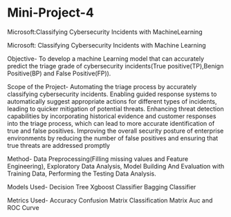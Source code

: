 # Mini-Project-4
Microsoft:Classifying Cybersecurity Incidents  with MachineLearning

Microsoft: Classifying Cybersecurity Incidents with Machine Learning

Objective-
To develop a machine Learning model that can accurately predict the triage grade of cybersecurity incidents(True positive(TP),Benign Positive(BP) and False Positive(FP)).

Scope of the Project-
Automating the triage process by accurately classifying cybersecurity incidents.
Enabling guided response systems to automatically suggest appropriate actions for different types of incidents, leading to quicker mitigation of potential threats.
Enhancing threat detection capabilities by incorporating historical evidence and customer responses into the triage process, which can lead to more accurate identification of true and false positives.
Improving the overall security posture of enterprise environments by reducing the number of false positives and ensuring that true threats are addressed promptly

Method- 
Data Preprocessing(Filling missing values and Feature Engineering),
Exploratory Data Analysis,
Model Building And Evaluation with Training Data,
Performing the Testing Data Analysis.

Models Used-
Decision Tree
Xgboost Classifier
Bagging Classifier

Metrics Used-
Accuracy
Confusion Matrix
Classification Matrix
Auc and ROC Curve

   

             
               
